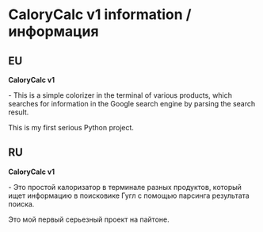 # CaloryCalc v1 information / информация



## EU

<p><b>CaloryCalc v1</b></p> - This is a simple colorizer in the terminal of various products, which searches for information in the Google search engine by parsing the search result.

This is my first serious Python project.




## RU

<p><b>CaloryCalc v1</b></p> - Это простой калоризатор в терминале разных продуктов, который ищет информацию в поисковике Гугл с помощью парсинга результата поиска.

Это мой первый серьезный проект на пайтоне.
